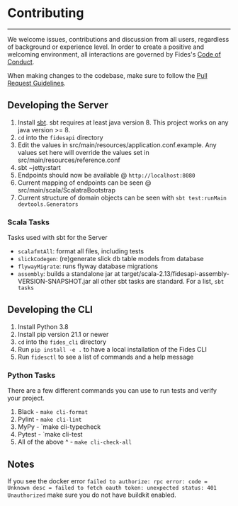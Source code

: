 # Contributing

---

We welcome issues, contributions and discussion from all users, regardless of background or experience level. In order to create a positive and welcoming environment, all interactions are governed by Fides's [Code of Conduct](../community/code_of_conduct.md).

When making changes to the codebase, make sure to follow the [Pull Request Guidelines](pull_requests.md).

## Developing the Server

1. Install [sbt](https://docs.scala-lang.org/getting-started/sbt-track/getting-started-with-scala-and-sbt-on-the-command-line.html). sbt requires at least java version 8. This project works on any java version >= 8.
1. `cd` into the `fidesapi` directory
1. Edit the values in src/main/resources/application.conf.example. Any values set here will override the values set in src/main/resources/reference.conf
1. sbt ~jetty:start
1. Endpoints should now be available @ `http://localhost:8080`
1. Current mapping of endpoints can be seen @ src/main/scala/ScalatraBootstrap
1. Current structure of domain objects can be seen with `sbt test:runMain devtools.Generators`

### Scala Tasks

Tasks used with sbt for the Server

* `scalafmtAll`: format all files, including tests
* `slickCodegen`: (re)generate slick db table models from database
* `flywayMigrate`: runs flyway database migrations
* `assembly`: builds a standalone jar at target/scala-2.13/fidesapi-assembly-VERSION-SNAPSHOT.jar
all other sbt tasks are standard. For a list, `sbt tasks`

## Developing the CLI

1. Install Python 3.8
1. Install pip version 21.1 or newer
1. `cd` into the `fides_cli` directory
1. Run `pip install -e .` to have a local installation of the Fides CLI
1. Run `fidesctl` to see a list of commands and a help message

### Python Tasks

There are a few different commands you can use to run tests and verify your project.

1. Black - `make cli-format`
1. Pylint - `make cli-lint`
1. MyPy - `make cli-typecheck
1. Pytest - `make cli-test
1. All of the above ^ - `make cli-check-all`

## Notes

If you see the docker error `failed to authorize: rpc error: code = Unknown desc = failed to fetch oauth token: unexpected status: 401 Unauthorized` make sure you do not have buildkit enabled.
